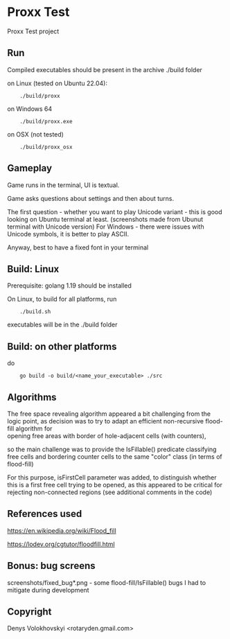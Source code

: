 # Proxx Test
Proxx Test project

## Run 
Compiled executables should be present in the archive ./build folder

on Linux (tested on Ubuntu 22.04):
```
    ./build/proxx
```

on Windows 64
```
    ./build/proxx.exe
```

on OSX (not tested)
```
    ./build/proxx_osx
```


## Gameplay

Game runs in the terminal, UI is textual.

Game asks questions about settings and then about turns.

The first question - whether you want to play Unicode variant -
this is good looking on Ubuntu terminal at least.
(screenshots made from Ubunut terminal with Unicode version)
For Windows - there were issues with Unicode symbols, it is better to play ASCII.

Anyway, best to have a fixed font in your terminal


## Build: Linux
Prerequisite: golang 1.19 should be installed

On Linux, to build for all platforms, run

```
    ./build.sh
```

executables will be in the ./build folder

## Build: on other platforms

do
```
    go build -o build/<name_your_executable> ./src
```

## Algorithms

The free space revealing algorithm appeared a bit challenging from the logic point,
as decision was to try to adapt an efficient non-recursive flood-fill algorithm for  
opening free areas with border of hole-adjacent cells (with counters),

so the main challenge was to provide the IsFillable() predicate classifying
free cells and bordering counter cells to the same "color" class (in terms of flood-fill)

For this purpose, isFirstCell parameter was added, to distinguish whether this is a first free cell
trying to be opened, as this appeared to be critical for rejecting non-connected regions
(see additional comments in the code) 

## References used
https://en.wikipedia.org/wiki/Flood_fill

https://lodev.org/cgtutor/floodfill.html


## Bonus: bug screens
screenshots/fixed_bug*.png - some flood-fill/IsFillable() bugs I had to mitigate during development 

## Copyright

Denys Volokhovskyi <rotaryden.gmail.com>